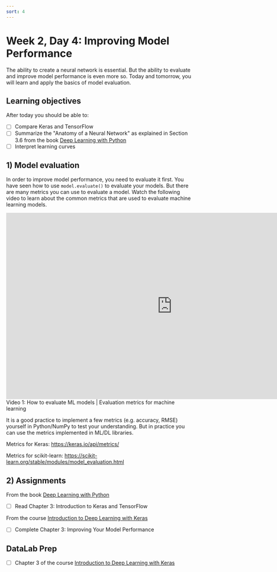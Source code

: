 ```yaml
---
sort: 4
---
```


# Week 2, Day 4: Improving Model Performance

The ability to create a neural network is essential. But the ability to evaluate and improve model performance is even more so. Today and tomorrow, you will learn and apply the basics of model evaluation.

## Learning objectives

After today you should be able to:

- [ ] Compare Keras and TensorFlow
- [ ] Summarize the "Anatomy of a Neural Network" as explained in Section 3.6 from the book [Deep Learning with Python](https://www.manning.com/books/deep-learning-with-python)
- [ ] Interpret learning curves

## 1) Model evaluation

In order to improve model performance, you need to evaluate it first. You have seen how to use `model.evaluate()` to evaluate your models. But there are many metrics you can use to evaluate a model. Watch the following video to learn about the common metrics that are used to evaluate machine learning models.

<iframe width="896" height="504" src="https://www.youtube-nocookie.com/embed/LbX4X71-TFI" title="YouTube video player" frameborder="0" allow="accelerometer; autoplay; clipboard-write; encrypted-media; gyroscope; picture-in-picture" allowfullscreen></iframe>
Video 1: How to evaluate ML models | Evaluation metrics for machine learning

It is a good practice to implement a few metrics (e.g. accuracy, RMSE) yourself in Python/NumPy to test your understanding. But in practice you can use the metrics implemented in ML/DL libraries.

Metrics for Keras: https://keras.io/api/metrics/

Metrics for scikit-learn: https://scikit-learn.org/stable/modules/model_evaluation.html

## 2) Assignments

From the book [Deep Learning with Python](https://www.manning.com/books/deep-learning-with-python)
- [ ] Read Chapter 3: Introduction to Keras and TensorFlow

From the course [Introduction to Deep Learning with Keras](https://app.datacamp.com/learn/courses/introduction-to-deep-learning-with-keras)
- [ ] Complete Chapter 3: Improving Your Model Performance

## DataLab Prep
- [ ] Chapter 3 of the course [Introduction to Deep Learning with Keras](https://app.datacamp.com/learn/courses/introduction-to-deep-learning-with-keras)
